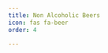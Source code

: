 ```yaml
---
title: Non Alcoholic Beers
icon: fas fa-beer
order: 4

---
```

<script>window.location="/posts/non-alcoholic-beers";</script>